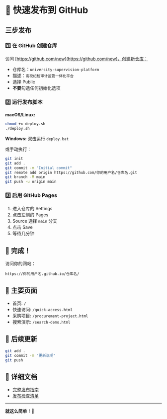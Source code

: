 # 🚀 快速发布到 GitHub

## 三步发布

### 1️⃣ 在 GitHub 创建仓库

访问 [https://github.com/new](https://github.com/new)，创建新仓库：
- 仓库名：`university-supervision-platform`
- 描述：`高校纪检审计监管一体化平台`
- 选择 Public
- **不要**勾选任何初始化选项

### 2️⃣ 运行发布脚本

**macOS/Linux:**
```bash
chmod +x deploy.sh
./deploy.sh
```

**Windows:**
双击运行 `deploy.bat`

或手动执行：
```bash
git init
git add .
git commit -m "Initial commit"
git remote add origin https://github.com/你的用户名/仓库名.git
git branch -M main
git push -u origin main
```

### 3️⃣ 启用 GitHub Pages

1. 进入仓库的 Settings
2. 点击左侧的 Pages
3. Source 选择 `main` 分支
4. 点击 Save
5. 等待几分钟

## 🎉 完成！

访问你的网站：
```
https://你的用户名.github.io/仓库名/
```

## 📱 主要页面

- 首页: `/`
- 快速访问: `/quick-access.html`
- 采购项目: `/procurement-project.html`
- 搜索演示: `/search-demo.html`

## 🔄 后续更新

```bash
git add .
git commit -m "更新说明"
git push
```

## 📖 详细文档

- [完整发布指南](GITHUB-DEPLOYMENT-GUIDE.md)
- [发布检查清单](DEPLOYMENT-CHECKLIST.md)

---

**就这么简单！🎊**
